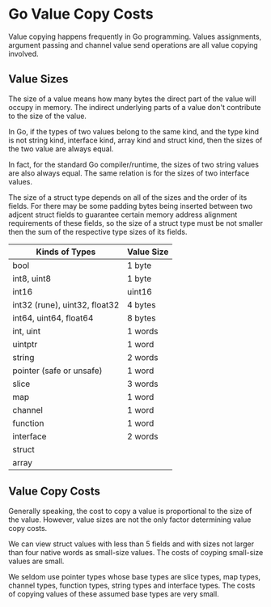 # Go Value Copy Costs

Value copying happens frequently in Go programming. Values assignments, argument passing and channel value send operations are all value copying involved.

## Value Sizes

The size of a value means how many bytes the direct part of the value will occupy in memory. The indirect underlying parts of a value don't contribute to the size of the value.

In Go, if the types of two values belong to the same kind, and the type kind is not string kind, interface kind, array kind and struct kind, then the sizes of the two value are always equal.

In fact, for the standard Go compiler/runtime, the sizes of two string values are also always equal. The same relation is for the sizes of two interface values.

The size of a struct type depends on all of the sizes and the order of its fields. For there may be some padding bytes being inserted between two adjcent struct fields to guarantee certain memory address alignment requirements of these fields, so the size of a struct type must be not smaller then the sum of the respective type sizes of its fields.


|Kinds of Types|Value Size|
|-|-|
|bool|1 byte|
|int8, uint8|1 byte|
|int16|uint16|
|int32 (rune), uint32, float32|4 bytes|
|int64, uint64, float64|8 bytes|
|int, uint|1 words|
|uintptr|1 word|
|string|2 words|
|pointer (safe or unsafe)|1 word|
|slice|3 words|
|map|1 word|
|channel|1 word|
|function|1 word|
|interface|2 words|
|struct||
|array||

## Value Copy Costs

Generally speaking, the cost to copy a value is proportional to the size of the value. However, value sizes are not the only factor determining value copy costs.

We can view struct values with less than 5 fields and with sizes not larger than four native words as small-size values. The costs of coyping small-size values are small.

We seldom use pointer types whose base types are slice types, map types, channel types, function types, string types and interface types. The costs of copying values of these assumed base types are very small.